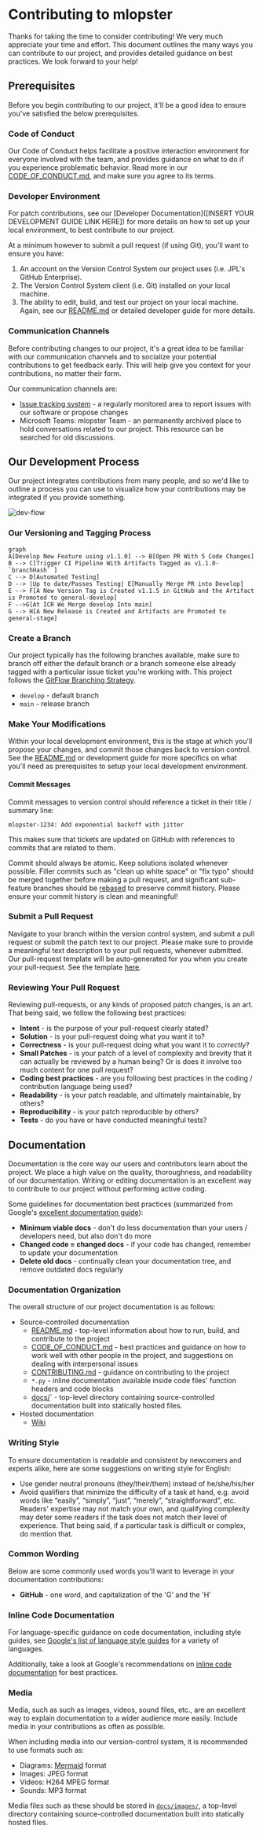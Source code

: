 # Contributing to mlopster

Thanks for taking the time to consider contributing! We very much appreciate
your time and effort. This document outlines the many ways you can contribute
to our project, and provides detailed guidance on best practices.
We look forward to your help!

## Prerequisites

Before you begin contributing to our project, it'll be a good idea to ensure
you've satisfied the below prerequisites.

### Code of Conduct

Our Code of Conduct helps facilitate a positive interaction environment for
everyone involved with the team, and provides guidance on what to do if you
experience problematic behavior. Read more in our
[CODE_OF_CONDUCT.md](CODE_OF_CONDUCT.md), and make sure you agree to its terms.

### Developer Environment

For patch contributions, see our
[Developer Documentation]([INSERT YOUR DEVELOPMENT GUIDE LINK HERE]) for more
details on how to set up your local environment, to best contribute to our
project.

At a minimum however to submit a pull request (if using Git), you'll want to
ensure you have:

1. An account on the Version Control System our project uses (i.e. JPL's GitHub Enterprise).
2. The Version Control System client (i.e. Git) installed on your local machine.
3. The ability to edit, build, and test our project on your local machine. Again, see our [README.md](README.md) or detailed developer guide for more details.

### Communication Channels

Before contributing changes to our project, it's a great idea to be familiar
with our communication channels and to socialize your potential contributions to
get feedback early. This will help give you context for your contributions,
no matter their form.

Our communication channels are:

- [Issue tracking system](https://jira.jpl.nasa.gov/projects/mlopster) - a regularly monitored area to report issues with our software or propose changes
- Microsoft Teams: mlopster Team - an permanently archived place to hold conversations related to our project. This resource can be searched for old discussions.

## Our Development Process

Our project integrates contributions from many people, and so we'd like to outline a process you can use to visualize how your contributions may be integrated if you provide something.

![dev-flow](docs/images/development_flow.jpeg)

### Our Versioning and Tagging Process

```mermaid
graph
A[Develop New Feature using v1.1.0] --> B[Open PR With 5 Code Changes]
B --> C[Trigger CI Pipeline With Artifacts Tagged as v1.1.0-`branchHash` ]
C --> D[Automated Testing]
D --> |Up to date/Passes Testing| E[Manually Merge PR into Develop]
E --> F[A New Version Tag is Created v1.1.5 in GitHub and the Artifact is Promoted to general-develop]
F -->G[At ICR We Merge develop Into main]
G --> H[A New Release is Created and Artifacts are Promoted to general-stage]
```

### Create a Branch

Our project typically has the following branches available, make sure to branch off either the default branch or a branch someone else already tagged with a particular issue ticket you're working with. This project follows the [GitFlow Branching Strategy](https://datasift.github.io/gitflow/IntroducingGitFlow.html).

- `develop` - default branch
- `main` - release branch

### Make Your Modifications

Within your local development environment, this is the stage at which you'll propose your changes, and commit those changes back to version control. See the [README.md](README.md) or development guide for more specifics on what you'll need as prerequisites to setup your local development environment.

#### Commit Messages

Commit messages to version control should reference a ticket in their title / summary line:

```shell
mlopster-1234: Add exponential backoff with jitter
```

This makes sure that tickets are updated on GitHub with references to commits that are related to them.

Commit should always be atomic. Keep solutions isolated whenever possible. Filler commits such as "clean up white space" or "fix typo" should be merged together before making a pull request, and significant sub-feature branches should be [rebased](https://www.youtube.com/results?search_query=git+rebase) to preserve commit history. Please ensure your commit history is clean and meaningful!

### Submit a Pull Request

Navigate to your branch within the version control system, and submit a pull request or submit the patch text to our project. Please make sure to provide a meaningful text description to your pull requests, whenever submitted. Our pull-request template will be auto-generated for you when you create your pull-request. See the template [here](.github/PULL_REQUEST_TEMPLATE.md).

### Reviewing Your Pull Request

Reviewing pull-requests, or any kinds of proposed patch changes, is an art. That being said, we follow the following best practices:

- **Intent** - is the purpose of your pull-request clearly stated?
- **Solution** - is your pull-request doing what you want it to?
- **Correctness** - is your pull-request doing what you want it to _correctly_?
- **Small Patches** - is your patch of a level of complexity and brevity that it can actually be reviewed by a human being? Or is does it involve too much content for one pull request?
- **Coding best practices** - are you following best practices in the coding / contribution language being used?
- **Readability** - is your patch readable, and ultimately maintainable, by others?
- **Reproducibility** - is your patch reproducible by others?
- **Tests** - do you have or have conducted meaningful tests?

## Documentation

Documentation is the core way our users and contributors learn about the project. We place a high value on the quality, thoroughness, and readability of our documentation. Writing or editing documentation is an excellent way to contribute to our project without performing active coding.

Some guidelines for documentation best practices (summarized from Google's [excellent documentation guide](https://google.github.io/styleguide/docguide/best_practices.html)):

- **Minimum viable docs** - don't do less documentation than your users / developers need, but also don't do more
- **Changed code = changed docs** - if your code has changed, remember to update your documentation
- **Delete old docs** - continually clean your documentation tree, and remove outdated docs regularly

### Documentation Organization

The overall structure of our project documentation is as follows:

- Source-controlled documentation
  - [README.md](README.md) - top-level information about how to run, build, and contribute to the project
  - [CODE_OF_CONDUCT.md](CODE_OF_CONDUCT.md) - best practices and guidance on how to work well with other people in the project, and suggestions on dealing with interpersonal issues
  - [CONTRIBUTING.md](CONTRIBUTING.md) - guidance on contributing to the project
  - `*.py` - inline documentation available inside code files' function headers and code blocks
  - [docs/](docs/)` - top-level directory containing source-controlled documentation built into statically hosted files.
- Hosted documentation
  - [Wiki](https://wiki.jpl.nasa.gov/display/mlopster)

### Writing Style

To ensure documentation is readable and consistent by newcomers and experts alike, here are some suggestions on writing style for English:

- Use gender neutral pronouns (they/their/them) instead of he/she/his/her
- Avoid qualifiers that minimize the difficulty of a task at hand, e.g. avoid words like “easily”, “simply”, “just”, “merely”, “straightforward”, etc. Readers' expertise may not match your own, and qualifying complexity may deter some readers if the task does not match their level of experience. That being said, if a particular task is difficult or complex, do mention that.

### Common Wording

Below are some commonly used words you'll want to leverage in your documentation contributions:

- **GitHub** - one word, and capitalization of the 'G' and the 'H'

### Inline Code Documentation

For language-specific guidance on code documentation, including style guides, see [Google's list of language style guides](https://google.github.io/styleguide/) for a variety of languages.

Additionally, take a look at Google's recommendations on [inline code documentation](https://google.github.io/styleguide/docguide/best_practices.html#documentation-is-the-story-of-your-code) for best practices.

### Media

Media, such as such as images, videos, sound files, etc., are an excellent way to explain documentation to a wider audience more easily. Include media in your contributions as often as possible.

When including media into our version-control system, it is recommended to use formats such as:

- Diagrams: [Mermaid](https://mermaid-js.github.io/mermaid/#/) format
- Images: JPEG format
- Videos: H264 MPEG format
- Sounds: MP3 format

Media files such as these should be stored in [`docs/images/`](docs/images/), a top-level directory containing source-controlled documentation built into statically hosted files.
